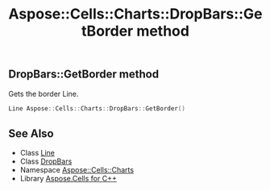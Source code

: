 ﻿---
title: Aspose::Cells::Charts::DropBars::GetBorder method
linktitle: GetBorder
second_title: Aspose.Cells for C++ API Reference
description: 'Aspose::Cells::Charts::DropBars::GetBorder method. Gets the border Line in C++.'
type: docs
weight: 600
url: /cpp/aspose.cells.charts/dropbars/getborder/
---
## DropBars::GetBorder method


Gets the border Line.

```cpp
Line Aspose::Cells::Charts::DropBars::GetBorder()
```

## See Also

* Class [Line](../../../aspose.cells.drawing/line/)
* Class [DropBars](../)
* Namespace [Aspose::Cells::Charts](../../)
* Library [Aspose.Cells for C++](../../../)
